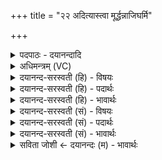 +++
title = "२२ अदित्यास्त्वा मूर्द्धन्नाजिघर्मि"

+++
<details><summary>पदपाठः - दयानन्दादि</summary>

अदि॑त्याः। त्वा॒। मू॒र्द्धन्। आ। जि॒घर्मि॒। दे॒व॒यज॑न॒ इति॑ देव॒ऽयज॑ने। पृ॒थि॒व्याः। इडा॑याः। प॒दम्। अ॒सि॒। घृ॒तव॒दि॑ति घृ॒तऽव॑त्। स्वाहा॑। अ॒स्मे॑ऽइत्य॒स्मे। र॒म॒स्व॒। अ॒स्मेऽइत्य॒स्मे। ते॒। बन्धुः॑। त्वेऽइति॒ त्वे। रायः॑। मेऽइति॒ मे। रायः॑। मा। व॒यम्। रा॒यः। पोषे॑ण। वि। यौ॒ष्म॒। तोतः॑। रायः॑। २२।
</details>

<details><summary>अधिमन्त्रम् (VC)</summary>

- वाग्विद्युतौ देवते
- वत्स ऋषिः
- ब्राह्मी पङ्क्तिः
- पञ्चमः
</details>

<details><summary>दयानन्द-सरस्वती (हि) - विषयः</summary>

फिर वे वाणी और बिजुली कैसी हैं, इस विषय का उपदेश अगले मन्त्र में किया है ॥
</details>

<details><summary>दयानन्द-सरस्वती (हि) - पदार्थः</summary>

पदार्थान्वयभाषाः -  हे विद्वन् मनुष्य ! तू जैसे (देवयजने) विद्वानों के यजन वा दान में इस (अदित्याः) अन्तरिक्ष (पृथिव्याः) भूमि और (इडायाः) वाणी को (स्वाहा) अच्छे प्रकार यज्ञ करनेवाली क्रिया के मध्य जो (मूर्द्धन्) सब के ऊपर वर्त्तमान (घृतवत्) पुष्टि करनेवाले घृत के तुल्य (पदम्) जानने वा प्राप्त होने योग्य पदवी (असि) है वा जिसको मैं (आ जिघर्मि) प्रदीप्त करता हूँ, वैसे (त्वा) उसको प्रदीप्त कर और जो (अस्मे) हम लोगों में विभूति रमण करती है, वह तुम लोगों में भी (रमस्व) रमण करे, जिसको मैं रमण कराता हूँ, उस को तू भी (रमस्व) रमण करा, जो (अस्मे) हम लोगों का (बन्धुः) भाई है, वह (ते) तेरा भी हो, जो (रायः) विद्यादि धनसमूह (त्वे) तुझ में है, वह (मे) मुझ में भी हो, जो (तोतः) जानने प्राप्त करने योग्य (रायः) विद्याधन मुझ में है, सो तुझ में भी हो, (रायः) तुम्हारी और हमारी समृद्धि है, वे सब के सुख के लिये हों। इस प्रकार जानते निश्चय करते वा अनुष्ठान करते हुए तुम (वयम्) हम और सब लोग (रायस्पोषेण) धन की पुष्टि से कभी (मा वियौष्म) अलग न होवें ॥२२॥
</details>

<details><summary>दयानन्द-सरस्वती (हि) - भावार्थः</summary>

भावार्थभाषाः -  इस मन्त्र में वाचकलुप्तोपमालङ्कार है। मनुष्यों को सत्यविद्या, धर्म से संस्कार की हुई वाणी वा शिल्पविद्या से संप्रयोग की हुई बिजुली आदि विद्या को सब मनुष्यों के लिये उपदेश वा ग्रहण और सुख-दुःख की व्यवस्था को भी तुल्य ही जानके सब ऐश्वर्य्य को परोपकार में संयुक्त करना चाहिये और किसी मनुष्य को इस प्रकार का व्यवहार कभी न करना चाहिये कि जिससे किसी की विद्या, धन आदि ऐश्वर्य्य की हानि होवे ॥२२॥
</details>

<details><summary>दयानन्द-सरस्वती (सं) - विषयः</summary>

पुनस्ते कीदृश्यावित्युपदिश्यते ॥
</details>

<details><summary>दयानन्द-सरस्वती (सं) - पदार्थः</summary>

पदार्थान्वयभाषाः -  हे विद्वन् मनुष्य ! त्वं यथा या देवयजनेऽदित्याः पृथिव्या इडायाः स्वाहा घृतवत्पदम(स्य)स्ति, यामहं आ जिघर्मि, त्वा तां त्वमपि जिघृहि, याऽस्मे अस्मासु रमते सा युष्मास्वपि रमस्व रमताम्, यामहं रमयामि तां भवानपि स्वस्मिन् रमयतु। योऽस्मे अस्माकं बन्धुरस्ति, स ते तवाप्यस्तु, यो रायो धनसमूहस्त्वय्यस्ति, स मे मय्यप्यस्तु। तोतो भवान् या रायो विद्याधनसमृद्धीः प्राप्नोति, ता मे मय्यपि सन्तु, या मयि वर्त्तन्ते, तास्त्वे त्वय्यपि सन्त्वेता रायः समृद्धयः सन्ति ताः सर्वेषा सुखायापि संप्रयुक्ताः सन्तु, यथैवं जानन्तो निश्चिन्वन्तोऽनुतिष्ठन्तो यूयं वयं च रायस्पोषेण कदाचिन्मा वियौष्म कदाचिद् वियुक्ता मा भवेम, तथैव सर्वे भवन्तु ॥२२॥
</details>

<details><summary>दयानन्द-सरस्वती (सं) - भावार्थः</summary>

भावार्थभाषाः -  अत्र वाचकलुप्तोपमालङ्कारः। मनुष्यैर्या सत्यविद्याधर्मसंस्कृता वाग् विद्याक्रियाभ्यां संप्रयुक्ता विद्युदादिविद्यास्ति सा सर्वेभ्य उपदिश्य संग्राह्य, सुखदुःखव्यवस्थां समानां विदित्वा सर्वमैश्वर्य्यं परोपकारे संयोज्य सदा सुखयितव्यम्। नैवं कदाचिद् व्यवहारः कर्त्तव्यो येन स्वस्यान्यस्य वैश्वर्य्यह्रासः कदाचिद् भवेदिति ॥२२॥
</details>

<details><summary>सविता जोशी ← दयानन्दः (म) - भावार्थः</summary>

भावार्थभाषाः -  या मंत्रात वाचकलुप्तोपमालंकार आहे. सत्यविद्या व धर्माने संस्कारित झालेली वाणी किंवा शिल्पविद्येने प्रयुक्त केलेली विद्युत इत्यादी विद्यांची सर्व माणसांनी माहिती घेऊन तिचा अंगीकार करावा व सुखदुःख व्यवस्था समान समजून सर्व ऐश्वर्य परोपकारासाठी खर्च करावे. विद्या, धन इत्यादी ऐश्वर्याची हानी होईल असा व्यवहार कोणत्याही माणसाने करू नये.
</details>